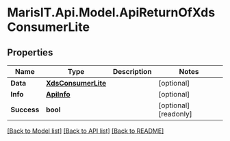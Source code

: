 
# MarisIT.Api.Model.ApiReturnOfXdsConsumerLite

## Properties

Name | Type | Description | Notes
------------ | ------------- | ------------- | -------------
**Data** | [**XdsConsumerLite**](XdsConsumerLite.md) |  | [optional] 
**Info** | [**ApiInfo**](ApiInfo.md) |  | [optional] 
**Success** | **bool** |  | [optional] [readonly] 

[[Back to Model list]](../README.md#documentation-for-models)
[[Back to API list]](../README.md#documentation-for-api-endpoints)
[[Back to README]](../README.md)

